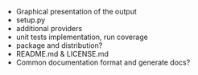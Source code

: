 - Graphical presentation of the output
- setup.py
- additional providers
- unit tests implementation, run coverage
- package and distribution?
- README.md & LICENSE.md
- Common documentation format and generate docs?